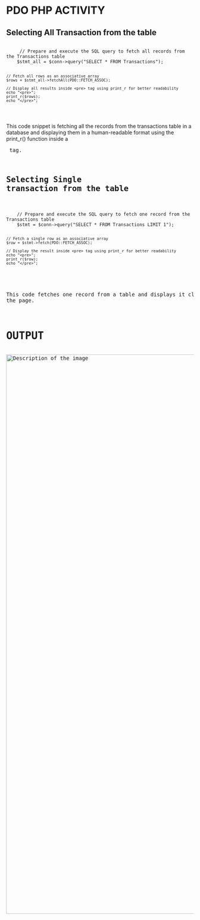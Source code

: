 # PDO PHP ACTIVITY

## Selecting All Transaction from the table


  <code>
     // Prepare and execute the SQL query to fetch all records from the Transactions table
    $stmt_all = $conn->query("SELECT * FROM Transactions");

    // Fetch all rows as an associative array
    $rows = $stmt_all->fetchAll(PDO::FETCH_ASSOC);

    // Display all results inside <pre> tag using print_r for better readability
    echo "<pre>";
    print_r($rows);
    echo "</pre>";
  </code>


This code snippet is fetching all the records from the transactions table in a database and displaying them in a human-readable format using the print_r() function inside a <pre> tag.

## Selecting Single transaction from the table


  <code>
    // Prepare and execute the SQL query to fetch one record from the Transactions table
    $stmt = $conn->query("SELECT * FROM Transactions LIMIT 1");

    // Fetch a single row as an associative array
    $row = $stmt->fetch(PDO::FETCH_ASSOC);

    // Display the result inside <pre> tag using print_r for better readability
    echo "<pre>";
    print_r($row);
    echo "</pre>";
  </code>


This code fetches one record from a table and displays it clearly on the page.

# OUTPUT

<img src="https://github.com/user-attachments/assets/4a488c11-a159-41c6-ac87-cfecde20d59e" alt="Description of the image" width="1500" />
